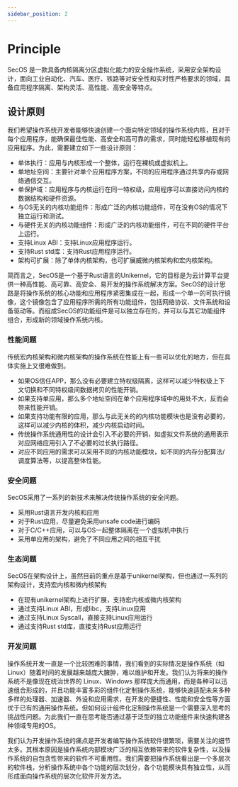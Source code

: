 ```yaml
---
sidebar_position: 2
---
```


# Principle

SecOS 是一款具备内核隔离分区虚拟化能力的安全操作系统，采用安全架构设计，面向工业自动化、汽车、医疗、铁路等对安全性和实时性严格要求的领域，具备应用程序隔离、架构灵活、高性能、高安全等特点。

## 设计原则
我们希望操作系统开发者能够快速创建一个面向特定领域的操作系统内核，且对于每个应用程序，能确保最佳性能、高安全和高可靠的需求，同时能轻松移植现有的应用程序。为此，需要建立如下一些设计原则：
-   单体执行：应用与内核形成一个整体，运行在裸机或虚拟机上。
-   单地址空间：主要针对单个应用程序方案，不同的应用程序通过共享内存或网络通信交互。
-   单保护域：应用程序与内核运行在同一特权级，应用程序可以直接访问内核的数据结构和硬件资源。
-   与OS无关的内核功能组件：形成广泛的内核功能组件，可在没有OS的情况下独立运行和测试。
-   与硬件无关的内核功能组件：形成广泛的内核功能组件，可在不同的硬件平台上运行。
-   支持Linux ABI：支持Linux应用程序运行。
-   支持Rust std库：支持Rust应用程序运行。
-   架构可扩展：除了单体内核架构，也可扩展威微内核架构和宏内核架构。

简而言之，SecOS是一个基于Rust语言的Unikernel，它的目标是为云计算平台提供一种高性能、高可靠、高安全、易开发的操作系统解决方案。SecOS的设计思路是将操作系统的核心功能和应用程序紧密集成在一起，形成一个单一的可执行镜像，这个镜像包含了应用程序所需的所有功能组件，包括网络协议、文件系统和设备驱动等。而组成SecOS的功能组件是可以独立存在的，并可以与其它功能组件组合，形成新的领域操作系统内核。

### 性能问题
传统宏内核架构和微内核架构的操作系统在性能上有一些可以优化的地方，但在具体实施上又很难做到。

-   如果OS信任APP，那么没有必要建立特权级隔离，这样可以减少特权级上下文切换和不同特权级间数据拷贝的性能开销。
-   如果支持单应用，那么多个地址空间在单个应用程序域中的用处不大，反而会带来性能开销。
-   如果支持功能有限的应用，那么与此无关的的内核功能模块也是没有必要的，这样可以减少内核的体积，减少内核启动时间。
-   传统操作系统通用性的设计会引入不必要的开销，如虚拟文件系统的通用表示对应网络应用引入了不必要的过长执行路径。
-   对应不同应用的需求可以采用不同的内核功能模块，如不同的内存分配算法/调度算法等，以提高整体性能。

### 安全问题
SecOS采用了一系列的新技术来解决传统操作系统的安全问题。

-   采用Rust语言开发内核和应用
-   对于Rust应用，尽量避免采用unsafe code进行编码
-   对于C/C++应用，可以与OS一起整体隔离在一个虚拟机中执行
-   采用单应用的架构，避免了不同应用之间的相互干扰

### 生态问题
SecOS在架构设计上，虽然目前的重点是基于unikernel架构，但也通过一系列的架构设计，支持宏内核和微内核架构

-   在现有unikernel架构上进行扩展，支持宏内核或微内核架构
-   通过支持Linux ABI，形成libc，支持Linux应用
-   通过支持Linux Syscall，直接支持Linux应用运行
-   通过支持Rust std库，直接支持Rust应用运行

### 开发问题
操作系统开发一直是一个比较困难的事情，我们看到的实际情况是操作系统（如Linux）随着时间的发展越来越庞大臃肿，难以维护和开发。我们认为将来的操作系统不是像现在统治世界的 Linux、Windows 那样庞大而通用，而是各种可以迅速组合形成的，并且功能丰富多彩的组件化定制操作系统，能够快速适配未来多种多样的处理器、加速器、外设和应用需求，在开发的便捷性、性能和安全性等方面优于已有的通用操作系统。但如何设计组件化定制操作系统是一个需要深入思考的挑战性问题。为此我们一直在思考能否通过基于泛型的独立功能组件来快速构建各种领域专用的OS。

我们认为开发操作系统的痛点是开发者编写操作系统软件很繁琐，需要关注的细节太多。其根本原因是操作系统内部模块广泛的相互依赖带来的软件复杂性，以及操作系统的自包含性带来的软件不可重用性。我们需要把操作系统看出是一个多层次的软件栈，分析操作系统中各个功能的层次划分，各个功能模块具有独立性，从而形成面向操作系统的层次化软件开发方法。
